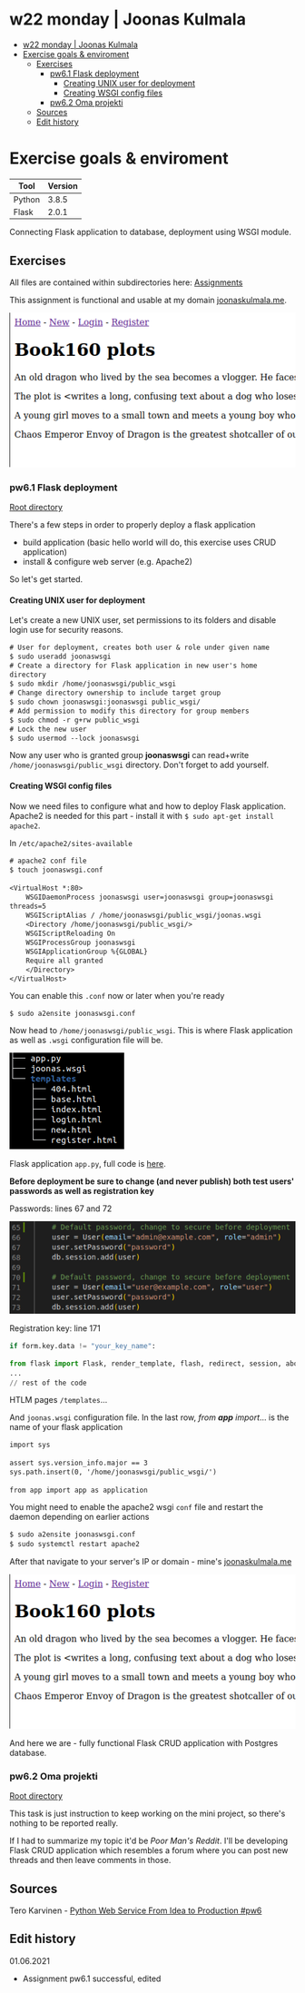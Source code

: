 # w22 monday | Joonas Kulmala

- [w22 monday | Joonas Kulmala](#w22-monday--joonas-kulmala)
- [Exercise goals & enviroment](#exercise-goals--enviroment)
  - [Exercises](#exercises)
    - [pw6.1 Flask deployment](#pw61-flask-deployment)
      - [Creating UNIX user for deployment](#creating-unix-user-for-deployment)
      - [Creating WSGI config files](#creating-wsgi-config-files)
    - [pw6.2 Oma projekti](#pw62-oma-projekti)
  - [Sources](#sources)
  - [Edit history](#edit-history)

# Exercise goals & enviroment

| Tool   | Version |
| ------ | ------- |
| Python | 3.8.5   |
| Flask  | 2.0.1   |

Connecting Flask application to database, deployment using WSGI module.

## Exercises

All files are contained within subdirectories here: [Assignments](https://github.com/JoonasKulmala/Python-weppipalvelu/tree/main/w22/monday/Assignments)

This assignment is functional and usable at my domain [joonaskulmala.me](http://joonaskulmala.me/).

![crud deployment](Assignments/pw6.1/Resources/crud_deployed.png)

### pw6.1 Flask deployment

[Root directory](https://github.com/JoonasKulmala/Python-weppipalvelu/tree/main/w22/monday/Assignments/pw6.1)

There's a few steps in order to properly deploy a flask application
* build application (basic hello world will do, this exercise uses CRUD application)
* install & configure web server (e.g. Apache2)

So let's get started.

#### Creating UNIX user for deployment

Let's create a new UNIX user, set permissions to its folders and disable login use for security reasons.

```
# User for deployment, creates both user & role under given name
$ sudo useradd joonaswsgi
# Create a directory for Flask application in new user's home directory
$ sudo mkdir /home/joonaswsgi/public_wsgi
# Change directory ownership to include target group
$ sudo chown joonaswsgi:joonaswsgi public_wsgi/
# Add permission to modify this directory for group members
$ sudo chmod -r g+rw public_wsgi
# Lock the new user
$ sudo usermod --lock joonaswsgi
```

Now any user who is granted group **joonaswsgi** can read+write `/home/joonaswsgi/public_wsgi` directory. Don't forget to add yourself.

#### Creating WSGI config files

Now we need files to configure what and how to deploy Flask application. Apache2 is needed for this part - install it with `$ sudo apt-get install apache2`.

In `/etc/apache2/sites-available`
```
# apache2 conf file
$ touch joonaswsgi.conf

<VirtualHost *:80>
    WSGIDaemonProcess joonaswsgi user=joonaswsgi group=joonaswsgi threads=5
    WSGIScriptAlias / /home/joonaswsgi/public_wsgi/joonas.wsgi
    <Directory /home/joonaswsgi/public_wsgi/>
	WSGIScriptReloading On
	WSGIProcessGroup joonaswsgi
	WSGIApplicationGroup %{GLOBAL}
	Require all granted
    </Directory>
</VirtualHost>
```

You can enable this `.conf` now or later when you're ready

```bash
$ sudo a2ensite joonaswsgi.conf
```

Now head to `/home/joonaswsgi/public_wsgi`. This is where Flask application as well as `.wsgi` configuration file will be.

![public_wsgi](Assignments/pw6.1/Resources/public_wsgi_tree.png)

Flask application `app.py`, full code is [here](Assignments/pw6.1/Book160/app.py).

**Before deployment be sure to change (and never publish) both test users' passwords as well as registration key**

Passwords: lines 67 and 72

![passwords](Assignments/pw6.1/Resources/user_passwords.png)

Registration key: line 171

```py
if form.key.data != "your_key_name":
```

```py
from flask import Flask, render_template, flash, redirect, session, abort, request
...
// rest of the code
```

HTLM pages `/templates`...

And `joonas.wsgi` configuration file. In the last row, *from **app** import*... is the name of your flask application

```
import sys

assert sys.version_info.major == 3
sys.path.insert(0, '/home/joonaswsgi/public_wsgi/')

from app import app as application
```

You might need to enable the apache2 wsgi `conf` file and restart the daemon depending on earlier actions

```bash
$ sudo a2ensite joonaswsgi.conf
$ sudo systemctl restart apache2
```

After that navigate to your server's IP or domain - mine's [joonaskulmala.me](http://joonaskulmala.me/)

![flask wsgi](Assignments/pw6.1/Resources/crud_deployed.png)

And here we are - fully functional Flask CRUD application with Postgres database.

### pw6.2 Oma projekti

[Root directory](https://github.com/JoonasKulmala/Python-weppipalvelu/tree/main/w22/monday/Assignments/pw6.2)

This task is just instruction to keep working on the mini project, so there's nothing to be reported really.

If I had to summarize my topic it'd be *Poor Man's Reddit*. I'll be developing Flask CRUD application which resembles a forum where you can post new threads and then leave comments in those.

## Sources

Tero Karvinen - [Python Web Service From Idea to Production #pw6](https://terokarvinen.com/2021/python-web-service-from-idea-to-production/#pw6-deploy---tuotantoasennus)

## Edit history

01.06.2021
* Assignment pw6.1 successful, edited
